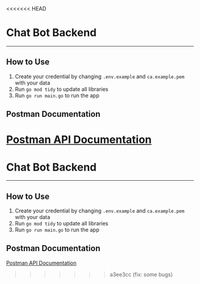<<<<<<< HEAD
# Chat Bot Backend
---

## How to Use
1. Create your credential by changing `.env.example` and `ca.example.pem` with your data
2. Run `go mod tidy` to update all libraries
3. Run `go run main.go` to run the app
   
## Postman Documentation
[Postman API Documentation](https://documenter.getpostman.com/view/30262904/2sA3XY6xXw)
=======
# Chat Bot Backend
---

## How to Use
1. Create your credential by changing `.env.example` and `ca.example.pem` with your data
2. Run `go mod tidy` to update all libraries
3. Run `go run main.go` to run the app
   
## Postman Documentation
[Postman API Documentation](https://documenter.getpostman.com/view/30262904/2sA3XY6xXw)
>>>>>>> a3ee3cc (fix: some bugs)
